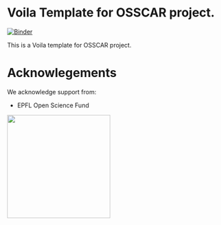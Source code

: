# Voila Template for OSSCAR project.   

[![Binder](https://mybinder.org/badge_logo.svg)](https://mybinder.org/v2/gh/osscar-org/osscar-voila-template/master?urlpath=%2Fvoila%2Frender%2Fexample.ipynb)

This is a Voila template for OSSCAR project.  

# Acknowlegements

We acknowledge support from:
* EPFL Open Science Fund

<img src='http://www.osscar.org/wp-content/uploads/2019/03/OSSCAR-logo.png' width='240'>
